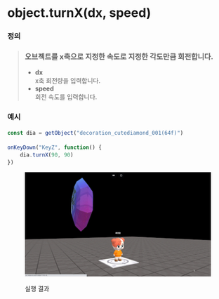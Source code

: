 # object.turnX(dx, speed)

### 정의

> ### 오브젝트를 x축으로 지정한 속도로 지정한 각도만큼 회전합니다.
>
> * **dx**\
>   x축 회전량을 입력합니다.
> * **speed**\
>   회전 속도를 입력합니다.



### 예시

```javascript
const dia = getObject("decoration_cutediamond_001(64f)")

onKeyDown("KeyZ", function() {
    dia.turnX(90, 90)
})
```

<figure><img src="../../../.gitbook/assets/화면_기록_2022-12-20_오후_9_30_34_AdobeExpress.gif" alt=""><figcaption><p>실행 결과</p></figcaption></figure>
